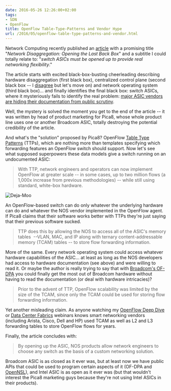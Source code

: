 ```yaml
---
date: 2016-05-26 12:26:00+02:00
tags:
- SDN
- OpenFlow
title: OpenFlow Table-Type-Patterns and Vendor Hype
url: /2016/05/openflow-table-type-patterns-and-vendor.html
---
```

Network Computing recently published an [article](http://www.networkcomputing.com/networking/network-disaggregation-opening-last-black-box/1394596654) with a promising title "*Network Disaggregation: Opening the Last Back Box*" and a subtitle I could totally relate to: "*switch ASICs must be opened up to provide real networking flexibility*."
<!--more-->
The article starts with excited black-box-busting cheerleading describing hardware disaggregation (first black box), centralized control plane (second black box -- I [disagree](http://blog.ipspace.net/2014/05/does-centralized-control-plane-make.html) but let's move on) and network operating system (third black box)... and finally identifies the final black box: switch ASICs, where it mysteriously fails to identify the real problem: [major ASIC vendors are hiding their documentation from public scrutiny](http://blog.ipspace.net/2016/05/what-are-problems-with-broadcom.html).

Well, the mystery is solved the moment you get to the end of the article -- it was written by head of product marketing for Pica8, whose whole product line uses one or another Broadcom ASIC, totally destroying the potential credibility of the article.

And what's the "solution" proposed by Pica8? OpenFlow [Table Type Patterns](https://github.com/OpenNetworkingFoundation/TTP_Repository/blob/master/TTP-FAQ.md) (TTPs), which are nothing more than templates specifying which forwarding features an OpenFlow switch should support. Now let's see what supposed superpowers these data models give a switch running on an undocumented ASIC:

> With TTP, network engineers and operators can now implement OpenFlow at greater scale -- in some cases, up to two million flows (a 1,000x increase from previous methodologies) -- while still using standard, white-box hardware.

![Deja-Moo](/2021/01/deja-moo.jpg)

An OpenFlow-based switch can do only whatever the underlying hardware can do and whatever the NOS vendor implemented in the OpenFlow agent. If Pica8 claims that their software works better with TTPs they're just saying that their previous software sucked.

> TTP does this by allowing the NOS to access all of the ASIC's memory tables  \--VLAN, MAC, and IP along with ternary content-addressable memory (TCAM) tables \-- to store flow forwarding information.

More of the same. Every network operating system could access whatever hardware capabilities of the ASIC... at least as long as the NOS developers had access to hardware documentation (see above) and were willing to read it. Or maybe the author is really trying to say that with [Broadcom's OF-DPA](https://www.broadcom.com/docs/support/OF-DPA-Specs_v2.pdf) you could finally get the most out of Broadcom hardware without having to read the documentation (or deal with hardware intricacies)?

> Prior to the advent of TTP, OpenFlow scalability was limited by the size of the TCAM, since only the TCAM could be used for storing flow forwarding information. 

Yet another misleading claim. As anyone watching my [OpenFlow Deep Dive](http://www.ipspace.net/OpenFlow_Deep_Dive) or [Data Center Fabrics](http://www.ipspace.net/Data_Center_Fabrics) webinars knows smart networking vendors (including Arista, Cisco, Dell and HP) used TCAM as well as L2 and L3 forwarding tables to store OpenFlow flows for years.

Finally, the article concludes with:

> By opening up the ASIC, NOS products allow network engineers to choose any switch as the basis of a custom networking solution. 

Broadcom ASIC is as closed as it ever was, but at least now we have public APIs that could be used to program certain aspects of it (OF-DPA and [OpenNSL](http://packetpushers.net/hitchhikers-guide-to-everything-open-in-networking/)), and Intel ASIC is as open as it ever was (but that wouldn't interest the Pica8 marketing guys because they're not using Intel ASICs in their products).
